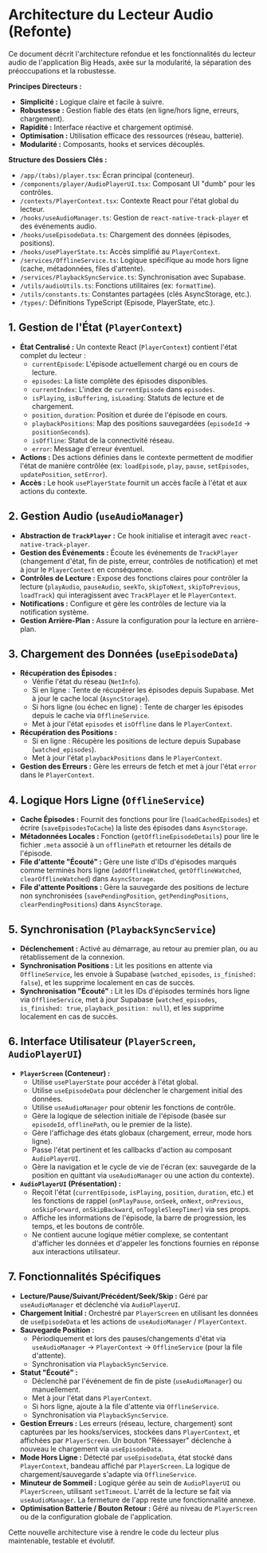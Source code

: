 # Architecture du Lecteur Audio (Refonte)

Ce document décrit l'architecture refondue et les fonctionnalités du lecteur audio de l'application Big Heads, axée sur la modularité, la séparation des préoccupations et la robustesse.

**Principes Directeurs :**

*   **Simplicité :** Logique claire et facile à suivre.
*   **Robustesse :** Gestion fiable des états (en ligne/hors ligne, erreurs, chargement).
*   **Rapidité :** Interface réactive et chargement optimisé.
*   **Optimisation :** Utilisation efficace des ressources (réseau, batterie).
*   **Modularité :** Composants, hooks et services découplés.

**Structure des Dossiers Clés :**

*   `/app/(tabs)/player.tsx`: Écran principal (conteneur).
*   `/components/player/AudioPlayerUI.tsx`: Composant UI "dumb" pour les contrôles.
*   `/contexts/PlayerContext.tsx`: Contexte React pour l'état global du lecteur.
*   `/hooks/useAudioManager.ts`: Gestion de `react-native-track-player` et des événements audio.
*   `/hooks/useEpisodeData.ts`: Chargement des données (épisodes, positions).
*   `/hooks/usePlayerState.ts`: Accès simplifié au `PlayerContext`.
*   `/services/OfflineService.ts`: Logique spécifique au mode hors ligne (cache, métadonnées, files d'attente).
*   `/services/PlaybackSyncService.ts`: Synchronisation avec Supabase.
*   `/utils/audioUtils.ts`: Fonctions utilitaires (ex: `formatTime`).
*   `/utils/constants.ts`: Constantes partagées (clés AsyncStorage, etc.).
*   `/types/`: Définitions TypeScript (Episode, PlayerState, etc.).

## 1. Gestion de l'État (`PlayerContext`)

*   **État Centralisé :** Un contexte React (`PlayerContext`) contient l'état complet du lecteur :
    *   `currentEpisode`: L'épisode actuellement chargé ou en cours de lecture.
    *   `episodes`: La liste complète des épisodes disponibles.
    *   `currentIndex`: L'index de `currentEpisode` dans `episodes`.
    *   `isPlaying`, `isBuffering`, `isLoading`: Statuts de lecture et de chargement.
    *   `position`, `duration`: Position et durée de l'épisode en cours.
    *   `playbackPositions`: Map des positions sauvegardées (`episodeId` -> `positionSeconds`).
    *   `isOffline`: Statut de la connectivité réseau.
    *   `error`: Message d'erreur éventuel.
*   **Actions :** Des actions définies dans le contexte permettent de modifier l'état de manière contrôlée (ex: `loadEpisode`, `play`, `pause`, `setEpisodes`, `updatePosition`, `setError`).
*   **Accès :** Le hook `usePlayerState` fournit un accès facile à l'état et aux actions du contexte.

## 2. Gestion Audio (`useAudioManager`)

*   **Abstraction de `TrackPlayer` :** Ce hook initialise et interagit avec `react-native-track-player`.
*   **Gestion des Événements :** Écoute les événements de `TrackPlayer` (changement d'état, fin de piste, erreur, contrôles de notification) et met à jour le `PlayerContext` en conséquence.
*   **Contrôles de Lecture :** Expose des fonctions claires pour contrôler la lecture (`playAudio`, `pauseAudio`, `seekTo`, `skipToNext`, `skipToPrevious`, `loadTrack`) qui interagissent avec `TrackPlayer` et le `PlayerContext`.
*   **Notifications :** Configure et gère les contrôles de lecture via la notification système.
*   **Gestion Arrière-Plan :** Assure la configuration pour la lecture en arrière-plan.

## 3. Chargement des Données (`useEpisodeData`)

*   **Récupération des Épisodes :**
    *   Vérifie l'état du réseau (`NetInfo`).
    *   Si en ligne : Tente de récupérer les épisodes depuis Supabase. Met à jour le cache local (`AsyncStorage`).
    *   Si hors ligne (ou échec en ligne) : Tente de charger les épisodes depuis le cache via `OfflineService`.
    *   Met à jour l'état `episodes` et `isOffline` dans le `PlayerContext`.
*   **Récupération des Positions :**
    *   Si en ligne : Récupère les positions de lecture depuis Supabase (`watched_episodes`).
    *   Met à jour l'état `playbackPositions` dans le `PlayerContext`.
*   **Gestion des Erreurs :** Gère les erreurs de fetch et met à jour l'état `error` dans le `PlayerContext`.

## 4. Logique Hors Ligne (`OfflineService`)

*   **Cache Épisodes :** Fournit des fonctions pour lire (`loadCachedEpisodes`) et écrire (`saveEpisodesToCache`) la liste des épisodes dans `AsyncStorage`.
*   **Métadonnées Locales :** Fonction (`getOfflineEpisodeDetails`) pour lire le fichier `.meta` associé à un `offlinePath` et retourner les détails de l'épisode.
*   **File d'attente "Écouté" :** Gère une liste d'IDs d'épisodes marqués comme terminés hors ligne (`addOfflineWatched`, `getOfflineWatched`, `clearOfflineWatched`) dans `AsyncStorage`.
*   **File d'attente Positions :** Gère la sauvegarde des positions de lecture non synchronisées (`savePendingPosition`, `getPendingPositions`, `clearPendingPositions`) dans `AsyncStorage`.

## 5. Synchronisation (`PlaybackSyncService`)

*   **Déclenchement :** Activé au démarrage, au retour au premier plan, ou au rétablissement de la connexion.
*   **Synchronisation Positions :** Lit les positions en attente via `OfflineService`, les envoie à Supabase (`watched_episodes`, `is_finished: false`), et les supprime localement en cas de succès.
*   **Synchronisation "Écouté" :** Lit les IDs d'épisodes terminés hors ligne via `OfflineService`, met à jour Supabase (`watched_episodes`, `is_finished: true`, `playback_position: null`), et les supprime localement en cas de succès.

## 6. Interface Utilisateur (`PlayerScreen`, `AudioPlayerUI`)

*   **`PlayerScreen` (Conteneur) :**
    *   Utilise `usePlayerState` pour accéder à l'état global.
    *   Utilise `useEpisodeData` pour déclencher le chargement initial des données.
    *   Utilise `useAudioManager` pour obtenir les fonctions de contrôle.
    *   Gère la logique de sélection initiale de l'épisode (basée sur `episodeId`, `offlinePath`, ou le premier de la liste).
    *   Gère l'affichage des états globaux (chargement, erreur, mode hors ligne).
    *   Passe l'état pertinent et les callbacks d'action au composant `AudioPlayerUI`.
    *   Gère la navigation et le cycle de vie de l'écran (ex: sauvegarde de la position en quittant via `useAudioManager` ou une action du contexte).
*   **`AudioPlayerUI` (Présentation) :**
    *   Reçoit l'état (`currentEpisode`, `isPlaying`, `position`, `duration`, etc.) et les fonctions de rappel (`onPlayPause`, `onSeek`, `onNext`, `onPrevious`, `onSkipForward`, `onSkipBackward`, `onToggleSleepTimer`) via ses props.
    *   Affiche les informations de l'épisode, la barre de progression, les temps, et les boutons de contrôle.
    *   Ne contient aucune logique métier complexe, se contentant d'afficher les données et d'appeler les fonctions fournies en réponse aux interactions utilisateur.

## 7. Fonctionnalités Spécifiques

*   **Lecture/Pause/Suivant/Précédent/Seek/Skip :** Géré par `useAudioManager` et déclenché via `AudioPlayerUI`.
*   **Chargement Initial :** Orchestré par `PlayerScreen` en utilisant les données de `useEpisodeData` et les actions de `useAudioManager` / `PlayerContext`.
*   **Sauvegarde Position :**
    *   Périodiquement et lors des pauses/changements d'état via `useAudioManager` -> `PlayerContext` -> `OfflineService` (pour la file d'attente).
    *   Synchronisation via `PlaybackSyncService`.
*   **Statut "Écouté" :**
    *   Déclenché par l'événement de fin de piste (`useAudioManager`) ou manuellement.
    *   Met à jour l'état dans `PlayerContext`.
    *   Si hors ligne, ajoute à la file d'attente via `OfflineService`.
    *   Synchronisation via `PlaybackSyncService`.
*   **Gestion Erreurs :** Les erreurs (réseau, lecture, chargement) sont capturées par les hooks/services, stockées dans `PlayerContext`, et affichées par `PlayerScreen`. Un bouton "Réessayer" déclenche à nouveau le chargement via `useEpisodeData`.
*   **Mode Hors Ligne :** Détecté par `useEpisodeData`, état stocké dans `PlayerContext`, bandeau affiché par `PlayerScreen`. La logique de chargement/sauvegarde s'adapte via `OfflineService`.
*   **Minuteur de Sommeil :** Logique gérée au sein de `AudioPlayerUI` ou `PlayerScreen`, utilisant `setTimeout`. L'arrêt de la lecture se fait via `useAudioManager`. La fermeture de l'app reste une fonctionnalité annexe.
*   **Optimisation Batterie / Bouton Retour :** Géré au niveau de `PlayerScreen` ou de la configuration globale de l'application.

Cette nouvelle architecture vise à rendre le code du lecteur plus maintenable, testable et évolutif.
